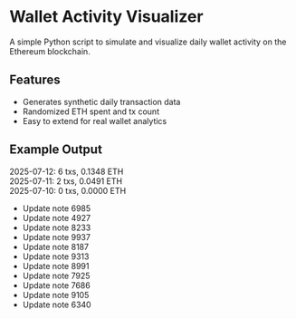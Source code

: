 # Wallet Activity Visualizer

A simple Python script to simulate and visualize daily wallet activity on the Ethereum blockchain.

## Features

- Generates synthetic daily transaction data
- Randomized ETH spent and tx count
- Easy to extend for real wallet analytics

## Example Output


2025-07-12: 6 txs, 0.1348 ETH  
2025-07-11: 2 txs, 0.0491 ETH  
2025-07-10: 0 txs, 0.0000 ETH

- Update note 6985
- Update note 4927
- Update note 8233
- Update note 9937
- Update note 8187
- Update note 9313
- Update note 8991
- Update note 7925
- Update note 7686
- Update note 9105
- Update note 6340
